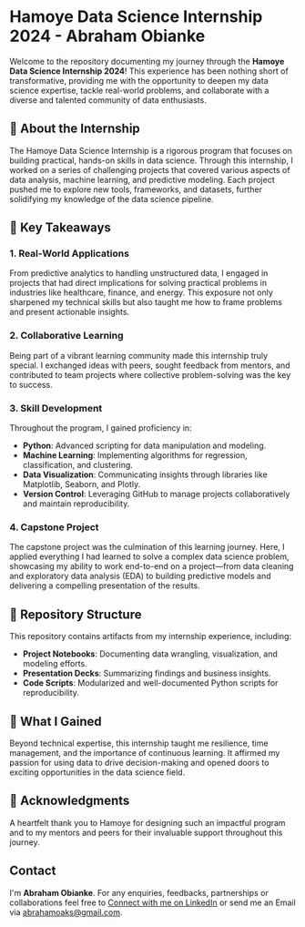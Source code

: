 # Hamoye Data Science Internship 2024 - Abraham Obianke 

Welcome to the repository documenting my journey through the **Hamoye Data Science Internship 2024**! This experience has been nothing short of transformative, providing me with the opportunity to deepen my data science expertise, tackle real-world problems, and collaborate with a diverse and talented community of data enthusiasts.  

## 🌟 About the Internship  

The Hamoye Data Science Internship is a rigorous program that focuses on building practical, hands-on skills in data science. Through this internship, I worked on a series of challenging projects that covered various aspects of data analysis, machine learning, and predictive modeling. Each project pushed me to explore new tools, frameworks, and datasets, further solidifying my knowledge of the data science pipeline.  

## 💼 Key Takeaways  

### 1. **Real-World Applications**  
From predictive analytics to handling unstructured data, I engaged in projects that had direct implications for solving practical problems in industries like healthcare, finance, and energy. This exposure not only sharpened my technical skills but also taught me how to frame problems and present actionable insights.  

### 2. **Collaborative Learning**  
Being part of a vibrant learning community made this internship truly special. I exchanged ideas with peers, sought feedback from mentors, and contributed to team projects where collective problem-solving was the key to success.  

### 3. **Skill Development**  
Throughout the program, I gained proficiency in:  
- **Python**: Advanced scripting for data manipulation and modeling.  
- **Machine Learning**: Implementing algorithms for regression, classification, and clustering.  
- **Data Visualization**: Communicating insights through libraries like Matplotlib, Seaborn, and Plotly.  
- **Version Control**: Leveraging GitHub to manage projects collaboratively and maintain reproducibility.  

### 4. **Capstone Project**  
The capstone project was the culmination of this learning journey. Here, I applied everything I had learned to solve a complex data science problem, showcasing my ability to work end-to-end on a project—from data cleaning and exploratory data analysis (EDA) to building predictive models and delivering a compelling presentation of the results.  

## 📂 Repository Structure  

This repository contains artifacts from my internship experience, including:  
- **Project Notebooks**: Documenting data wrangling, visualization, and modeling efforts.  
- **Presentation Decks**: Summarizing findings and business insights.  
- **Code Scripts**: Modularized and well-documented Python scripts for reproducibility.  

## 🚀 What I Gained  

Beyond technical expertise, this internship taught me resilience, time management, and the importance of continuous learning. It affirmed my passion for using data to drive decision-making and opened doors to exciting opportunities in the data science field.  

## 📢 Acknowledgments  

A heartfelt thank you to Hamoye for designing such an impactful program and to my mentors and peers for their invaluable support throughout this journey.  

## Contact
I'm **Abraham Obianke**. For any enquiries, feedbacks, partnerships or collaborations feel free to [Connect with me on LinkedIn](https://www.linkedin.com/in/abraham-obianke-269112197?utm_source=share&utm_campaign=share_via&utm_content=profile&utm_medium=android_app) or send me an Email via  [abrahamoaks@gmail.com](mailto:your_email@example.com).
